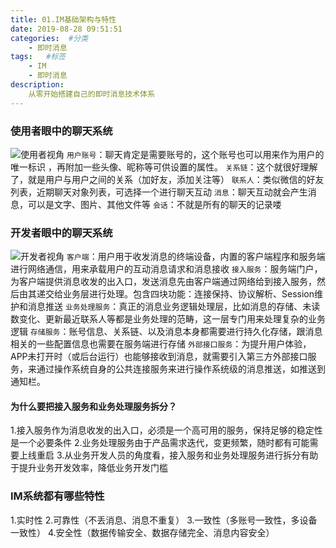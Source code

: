 ```yaml
---
title: 01.IM基础架构与特性
date: 2019-08-28 09:51:51
categories:  #分类
    - 即时消息
tags:   #标签
    - IM
    - 即时消息
description: 
    从零开始搭建自己的即时消息技术体系
---
```


### 使用者眼中的聊天系统

![使用者视角](/01.im-base-ar/user-view.png)
`用户账号`：聊天肯定是需要账号的，这个账号也可以用来作为用户的唯一标识 ，再附加一些头像、昵称等可供设置的属性。
`关系链`：这个就很好理解了，就是用户与用户之间的关系（加好友，添加关注等）
`联系人`：类似微信的好友列表，近期聊天对象列表，可选择一个进行聊天互动
`消息`：聊天互动就会产生消息，可以是文字、图片、其他文件等
`会话`：不就是所有的聊天的记录喽
### 开发者眼中的聊天系统
![开发者视角](/01.im-base-ar/dev-view.png)
`客户端`：用户用于收发消息的终端设备，内置的客户端程序和服务端进行网络通信，用来承载用户的互动消息请求和消息接收
`接入服务`：服务端门户，为客户端提供消息收发的出入口，发送消息先由客户端通过网络给到接入服务，然后由其递交给业务层进行处理。包含四块功能：连接保持、协议解析、Session维护和消息推送
`业务处理服务`：真正的消息业务逻辑处理层，比如消息的存储、未读数变化、更新最近联系人等都是业务处理的范畴，这一层专门用来处理复杂的业务逻辑
`存储服务`：账号信息、关系链、以及消息本身都需要进行持久化存储，跟消息相关的一些配置信息也需要在服务端进行存储
`外部接口服务`：为提升用户体验，APP未打开时（或后台运行）也能够接收到消息，就需要引入第三方外部接口服务，来通过操作系统自身的公共连接服务来进行操作系统级的消息推送，如推送到通知栏。
#### 为什么要把接入服务和业务处理服务拆分？
1.接入服务作为消息收发的出入口，必须是一个高可用的服务，保持足够的稳定性是一个必要条件
2.业务处理服务由于产品需求迭代，变更频繁，随时都有可能需要上线重启
3.从业务开发人员的角度看，接入服务和业务处理服务进行拆分有助于提升业务开发效率，降低业务开发门槛
### IM系统都有哪些特性
1.实时性
2.可靠性（不丢消息、消息不重复）
3.一致性（多账号一致性，多设备一致性）
4.安全性（数据传输安全、数据存储完全、消息内容安全）